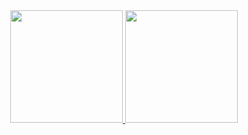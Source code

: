 <div align="center">
  <a href="https://github.com/brenokAraujjo">
  <img height="180em" src="https://github-readme-stats.vercel.app/api?username=brenokAraujjo&show_icons=true&theme=dracula&include_all_commits=true&count_private=true"/>
  <img height="180em" src="https://github-readme-stats.vercel.app/api/top-langs/?username=brenokAraujjo&layout=compact&langs_count=7&theme=dracula"/>
</div>

